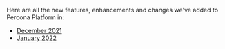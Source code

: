 Here are all the new features, enhancements and changes we've added to Percona Platform in:

- [December 2021](december-2021.md)
- [January 2022](january-2022.md) 